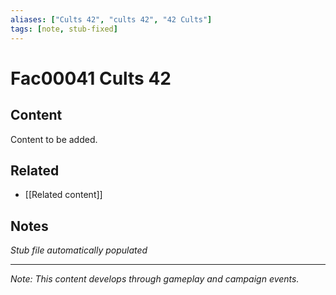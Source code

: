 ```yaml
---
aliases: ["Cults 42", "cults 42", "42 Cults"]
tags: [note, stub-fixed]
---
```


# Fac00041 Cults 42

## Content
Content to be added.

## Related
- [[Related content]]

## Notes
*Stub file automatically populated*

---
*Note: This content develops through gameplay and campaign events.*